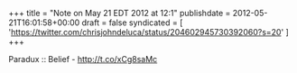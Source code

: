 +++
title = "Note on May 21 EDT 2012 at 12:1"
publishdate = 2012-05-21T16:01:58+00:00
draft = false
syndicated = [ 'https://twitter.com/chrisjohndeluca/status/204602945730392060?s=20' ]
+++

Paradux :: Belief - http://t.co/xCg8saMc
